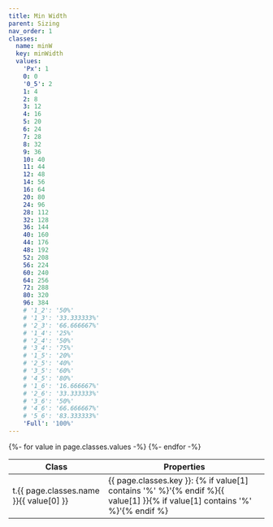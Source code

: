 ```yaml
---
title: Min Width
parent: Sizing
nav_order: 1
classes:
  name: minW
  key: minWidth
  values:
    'Px': 1
    0: 0
    '0_5': 2
    1: 4
    2: 8
    3: 12
    4: 16
    5: 20
    6: 24
    7: 28
    8: 32
    9: 36
    10: 40
    11: 44
    12: 48
    14: 56
    16: 64
    20: 80
    24: 96
    28: 112
    32: 128
    36: 144
    40: 160
    44: 176
    48: 192
    52: 208
    56: 224
    60: 240
    64: 256
    72: 288
    80: 320
    96: 384
    # '1_2': '50%'
    # '1_3': '33.333333%'
    # '2_3': '66.666667%'
    # '1_4': '25%'
    # '2_4': '50%'
    # '3_4': '75%'
    # '1_5': '20%'
    # '2_5': '40%'
    # '3_5': '60%'
    # '4_5': '80%'
    # '1_6': '16.666667%'
    # '2_6': '33.333333%'
    # '3_6': '50%'
    # '4_6': '66.666667%'
    # '5_6': '83.333333%'
    'Full': '100%'
---
```


<table>
  <thead>
    <tr>
      <th>Class</th>
      <th colspan="2">Properties</th>
    </tr>
  </thead>
  <tbody>
    {%- for value in page.classes.values -%}
      <tr>
        <td>t.{{ page.classes.name }}{{ value[0] }}</td>
        <td>{{ page.classes.key }}: {% if value[1] contains '%' %}'{% endif %}{{ value[1] }}{% if value[1] contains '%' %}'{% endif %}</td>
        <td><div style="background-color: #007bff; height: 20px; width: {{ value[1] }}{% unless value[1] contains '%' %}px{% endunless %}"></div></td>
      </tr>
    {%- endfor -%}
  </tbody>
</table>
